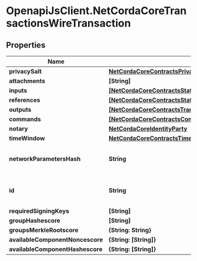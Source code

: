 # OpenapiJsClient.NetCordaCoreTransactionsWireTransaction

## Properties

Name | Type | Description | Notes
------------ | ------------- | ------------- | -------------
**privacySalt** | [**NetCordaCoreContractsPrivacySalt**](NetCordaCoreContractsPrivacySalt.md) |  | [optional] 
**attachments** | **[String]** |  | 
**inputs** | [**[NetCordaCoreContractsStateRef]**](NetCordaCoreContractsStateRef.md) |  | 
**references** | [**[NetCordaCoreContractsStateRef]**](NetCordaCoreContractsStateRef.md) |  | 
**outputs** | [**[NetCordaCoreContractsTransactionStateNetCordaCoreContractsContractState]**](NetCordaCoreContractsTransactionStateNetCordaCoreContractsContractState.md) |  | 
**commands** | [**[NetCordaCoreContractsCommandObject]**](NetCordaCoreContractsCommandObject.md) |  | 
**notary** | [**NetCordaCoreIdentityParty**](NetCordaCoreIdentityParty.md) |  | [optional] 
**timeWindow** | [**NetCordaCoreContractsTimeWindow**](NetCordaCoreContractsTimeWindow.md) |  | [optional] 
**networkParametersHash** | **String** | Base 58 Encoded Secure Hash | [optional] 
**id** | **String** | Base 58 Encoded Secure Hash | 
**requiredSigningKeys** | **[String]** |  | 
**groupHashescore** | **[String]** |  | 
**groupsMerkleRootscore** | **{String: String}** |  | 
**availableComponentNoncescore** | **{String: [String]}** |  | 
**availableComponentHashescore** | **{String: [String]}** |  | 



